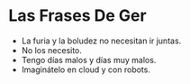 # Las Frases De Ger

 * La furia y la boludez no necesitan ir juntas.
 * No los necesito.
 * Tengo días malos y días muy malos.
 * Imaginátelo en cloud y con robots.
